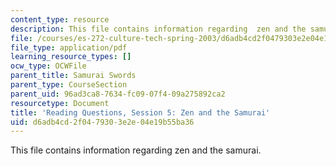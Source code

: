 ```yaml
---
content_type: resource
description: This file contains information regarding  zen and the samurai.
file: /courses/es-272-culture-tech-spring-2003/d6adb4cd2f0479303e2e04e19b55ba36_MITES_272S03_q05.pdf
file_type: application/pdf
learning_resource_types: []
ocw_type: OCWFile
parent_title: Samurai Swords
parent_type: CourseSection
parent_uid: 96ad3ca8-7634-fc09-07f4-09a275892ca2
resourcetype: Document
title: 'Reading Questions, Session 5: Zen and the Samurai'
uid: d6adb4cd-2f04-7930-3e2e-04e19b55ba36
---
```

This file contains information regarding  zen and the samurai.

